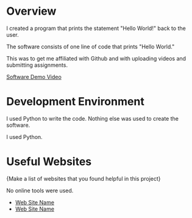 # Overview

I created a program that prints the statement "Hello World!" back to the user.

The software consists of one line of code that prints "Hello World."

This was to get me affiliated with Github and with uploading videos and submitting assignments.

[Software Demo Video](https://youtu.be/iGpk9Aknkc4)

# Development Environment

I used Python to write the code. Nothing else was used to create the software.

I used Python.

# Useful Websites

{Make a list of websites that you found helpful in this project}

No online tools were used.

* [Web Site Name](http://url.link.goes.here)
* [Web Site Name](http://url.link.goes.here)